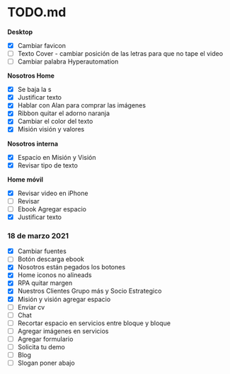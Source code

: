 TODO.md
========

**Desktop**
- [x] Cambiar favicon
- [ ] Texto Cover - cambiar posición de las letras para que no tape el video
- [ ] Cambiar palabra Hyperautomation

**Nosotros Home**
- [x] Se baja la s
- [x] Justificar texto
- [x] Hablar con Alan para comprar las imágenes
- [x] Ribbon quitar el adorno naranja
- [x] Cambiar el color del texto
- [x] Misión visión y valores

**Nosotros interna**
- [x] Espacio en Misión y Visión
- [x] Revisar tipo de texto

**Home móvil**
- [x] Revisar video en iPhone
- [ ] Revisar 
- [ ] Ebook Agregar espacio
- [x] Justificar texto

### 18 de marzo 2021

- [x] Cambiar fuentes
- [ ] Botón descarga ebook
- [x] Nosotros están pegados los botones
- [x] Home iconos no alineads
- [x] RPA quitar margen
- [x] Nuestros Clientes Grupo más y Socio Estrategico
- [x] Misión y visión agregar espacio
- [ ] Enviar cv
- [ ] Chat
- [ ] Recortar espacio en servicios entre bloque y bloque
- [ ] Agregar imágenes en servicios
- [ ] Agregar formulario
- [ ] Solicita tu demo
- [ ] Blog
- [ ] Slogan poner abajo